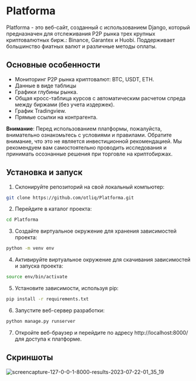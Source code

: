 # Platforma
Platforma - это веб-сайт, созданный с использованием Django, который предназначен для отслеживания P2P рынка трех крупных криптовалютных бирж.: Binance, Garantex и Huobi. Поддерживает большинство фиатных валют и различные методы оплаты.

## Основные особенности
- Мониторинг P2P рынка криптовалют: BTC, USDT, ETH.
- Данные в виде таблицы
- Графики глубины рынка.
- Общая кросс-таблица курсов с автоматическим расчетом спреда между биржами (без учета издержек).
- График Tradingview.
- Прямые ссылки на контрагента.

**Внимание**: Перед использованием платформы, пожалуйста, внимательно ознакомьтесь с условиями и правилами. Обратите внимание, что это не является инвестиционной рекомендацией. Мы рекомендуем вам самостоятельно проводить исследования и принимать осознанные решения при торговле на криптобиржах.

## Установка и запуск
1. Склонируйте репозиторий на свой локальный компьютер:
 ```bash
git clone https://github.com/otliq/Platforma.git
```
2. Перейдите в каталог проекта:
```bash
cd Platforma
```
3. Создайте виртуальное окружение для хранения зависимостей проекта:
```bash
python -m venv env
```
4. Активируйте виртуальное окружение для скачивания зависимостей и запуска проекта:
```bash
source env/bin/activate
```
5. Установите зависимости, используя pip:
```bash
pip install -r requirements.txt
```
6. Запустите веб-сервер разработки:
```bash
python manage.py runserver
```

7. Откройте веб-браузер и перейдите по адресу http://localhost:8000/ для доступа к платформе.

## Скриншоты
![screencapture-127-0-0-1-8000-results-2023-07-22-01_35_19](https://github.com/otliq/Platforma/assets/102384759/f2be1170-7688-4477-8a42-a15d120ea256)


